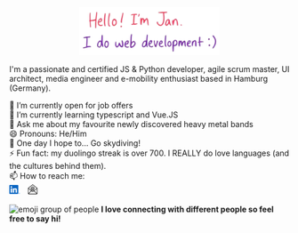 <p align="center"><img width="50%" src="./assets/header_tr2.png" alt="Hello, I'm Jan. I do web development!"/></p>
  
<p>
I'm a passionate and certified JS & Python developer, agile scrum master, UI architect, media engineer and e-mobility enthusiast based in Hamburg (Germany).
</p>
  
🔭 I’m currently open for job offers  
🌱 I’m currently learning typescript and Vue.JS  
💬 Ask me about my favourite newly discovered heavy metal bands  
😄 Pronouns: He/Him  
🤞 One day I hope to... Go skydiving!  
⚡ Fun fact: my duolingo streak is over 700. I REALLY do love languages (and the cultures behind them).  
📫 How to reach me:  
[<img src="./assets/linkedin_logo_v2.png" alt="linkedin logo" width="4%"/>](https://www.linkedin.com/in/jan-s-pospiech/) &nbsp; [<img src="./assets/email_logo.png" alt="email logo" width="4%"/>](mailto:jan.pospiech@posteo.de)
  
<p>
<img src="https://media.giphy.com/media/LnQjpWaON8nhr21vNW/giphy.gif" width="60" alt="emoji group of people"> <b>I love connecting with different people so feel free to say hi!</b>
</p>

<!--
**jspospiech/jspospiech** is a ✨ _special_ ✨ repository because its `README.md` (this file) appears on your GitHub profile.

Here are some ideas to get you started:

- 🔭 I’m currently working on ...
- 🌱 I’m currently learning ...
- 👯 I’m looking to collaborate on ...
- 🤔 I’m looking for help with ...
- 💬 Ask me about ...
- 📫 How to reach me: ...
- 😄 Pronouns: ...
- ⚡ Fun fact: ...
-->
